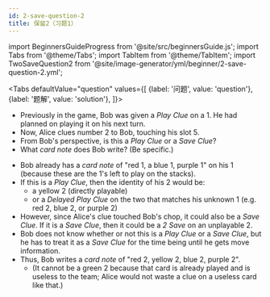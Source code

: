```yaml
---
id: 2-save-question-2
title: 保留2（习题1）
---
```


import BeginnersGuideProgress from '@site/src/beginnersGuide.js';
import Tabs from '@theme/Tabs';
import TabItem from '@theme/TabItem';
import TwoSaveQuestion2 from '@site/image-generator/yml/beginner/2-save-question-2.yml';

<BeginnersGuideProgress id="2-save-question-2" />

<!-- lint disable no-undefined-references -->

<Tabs
  defaultValue="question"
  values={[
    {label: '问题', value: 'question'},
    {label: '题解', value: 'solution'},
  ]}>
<TabItem value="question">

- Previously in the game, Bob was given a *Play Clue* on a 1. He had planned on playing it on his next turn.
- Now, Alice clues number 2 to Bob, touching his slot 5.
- From Bob's perspective, is this a *Play Clue* or a *Save Clue*?
- What *card note* does Bob write? (Be specific.)

</TabItem>
<TabItem value="solution">

- Bob already has a *card note* of "red 1, a blue 1, purple 1" on his 1 (because these are the 1's left to play on the stacks).
- If this is a *Play Clue*, then the identity of his 2 would be:
  - a yellow 2 (directly playable)
  - or a *Delayed Play Clue* on the two that matches his unknown 1 (e.g. red 2, blue 2, or purple 2)
- However, since Alice's clue touched Bob's chop, it could also be a *Save Clue*. If it is a *Save Clue*, then it could be a *2 Save* on an unplayable 2.
- Bob does not know whether or not this is a *Play Clue* or a *Save Clue*, but he has to treat it as a *Save Clue* for the time being until he gets move information.
- Thus, Bob writes a *card note* of "red 2, yellow 2, blue 2, purple 2".
  - (It cannot be a green 2 because that card is already played and is useless to the team; Alice would not waste a clue on a useless card like that.)

</TabItem>
</Tabs>

<TwoSaveQuestion2 />
